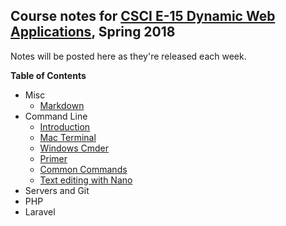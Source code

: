 ## Course notes for [CSCI E-15 Dynamic Web Applications](https://dwa15.com), Spring 2018
Notes will be posted here as they're released each week. 

__Table of Contents__

+ Misc
  + [Markdown](/misc/markdown.md)
+ Command Line
  + [Introduction](/misc/intro.md)
  + [Mac Terminal](/misc/mac-terminal.md)
  + [Windows Cmder](/misc/windows-cmder.md)
  + [Primer](/misc/primer.md)
  + [Common Commands](/misc/common-commands.md)
  + [Text editing with Nano](/misc/nano.md)
+ Servers and Git
+ PHP
+ Laravel

